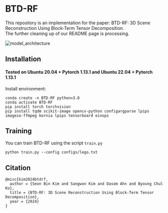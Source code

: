 # BTD-RF
This repository is an implementation for the paper: BTD-RF: 3D Scene Reconstruction Using Block-Term Tensor Decomposition.  
The further cleaning up of our README page is processing.

![model_architecture](https://github.com/seonbin-kim/BTDRF/assets/90370359/f130e50b-329c-4323-aff7-c552e74e02a6)


## Installation

#### Tested on Ubuntu 20.04 + Pytorch 1.13.1 and Ubuntu 22.04 + Pytorch 1.13.1

Install environment:
```
conda create -n BTD-RF python=3.8
conda activate BTD-RF
pip install torch torchvision
pip install tqdm scikit-image opencv-python configargparse lpips imageio-ffmpeg kornia lpips tensorboard einops
```


## Training
You can train BTD-RF using the script `train.py`

```
python train.py --config configs/lego.txt
```
    

## Citation
```
@misc{kim2024btdrf,
  author = {Seon Bin Kim and Sangwon Kim and Dasom Ahn and Byoung Chul Ko},
  title = {BTD-RF: 3D Scene Reconstruction Using Block-Term Tensor Decomposition},
  year = {2024}
}
```
